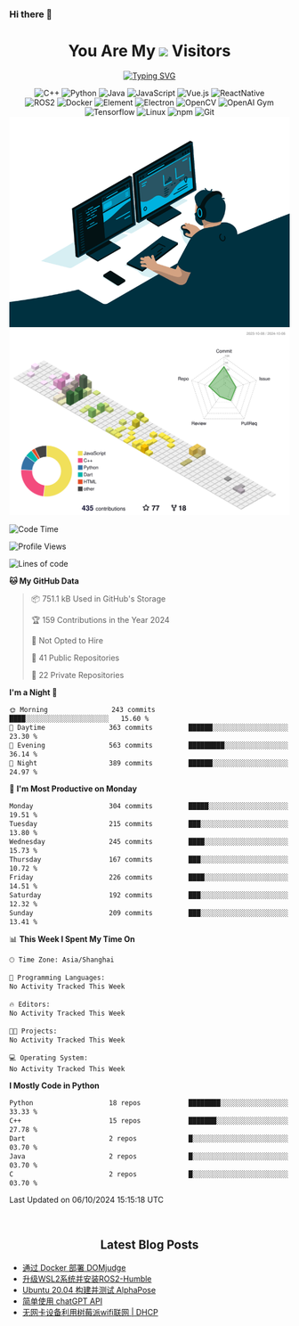 ### Hi there 👋

<div align="center">
  <h1>
    You Are My <img src="https://profile-counter.glitch.me/fateryu/count.svg"> Visitors
  </h1>
  <!--<img align="center" src="https://github-readme-stats-git-masterrstaa-rickstaa.vercel.app/api?username=FaterYU&show_icons=true&count_private=true"/>-->

  <a href="https://git.io/typing-svg"><img src="https://readme-typing-svg.demolab.com?font=Fira+Code&pause=500&center=true&vCenter=true&random=false&width=435&lines=Talk+is+cheap.+Show+me+the+code." alt="Typing SVG" /></a>

  <img src="https://img.shields.io/badge/C++-512BD4?style=flat-square&logo=cplusplus&logoColor=ffffff" alt="C++">
  <img src="https://img.shields.io/badge/-Python-37A6AB?style=flat-square&logo=python&logoColor=ffffff" alt="Python">
  <img src="https://img.shields.io/badge/-Java-007396?style=flat-square&logo=java&logoColor=ffffff" alt="Java">
  <img src="https://img.shields.io/badge/JavaScript-F7DF1E?style=flat-square&logo=JavaScript&logoColor=ffffff" alt="JavaScript">
  <img src="https://img.shields.io/badge/-Vue.js-4FC08D?style=flat-square&logo=Vue.js&logoColor=ffffff" alt="Vue.js">
  <img src="https://img.shields.io/badge/ReactNative-813144?style=flat-square&logo=react&logoColor=ffffff" alt="ReactNative">
  </br>
  <img src="https://img.shields.io/badge/-ROS2-8DD6F9?style=flat-square&logo=ros&logoColor=ffffff" alt="ROS2">
  <img src="https://img.shields.io/badge/Docker-2496ED?style=flat-square&logo=docker&logoColor=ffffff" alt="Docker">
  <img src="https://img.shields.io/badge/-Element-02845A?style=flat-square&logo=electron&logoColor=ffffff" alt="Element">
  <img src="https://img.shields.io/badge/-Electron-002D71?style=flat-square&logo=element&logoColor=ffffff" alt="Electron">
  <img src="https://img.shields.io/badge/-OpenCV-361522?style=flat-square&logo=opencv&logoColor=ffffff" alt="OpenCV">
  <img src="https://img.shields.io/badge/-OpenAIGym-91302E?style=flat-square&logo=openaigym&logoColor=ffffff" alt="OpenAI Gym">
  </br>
  <img src="https://img.shields.io/badge/-Tensorflow-204366?style=flat-square&logo=tensorflow&logoColor=ffffff" alt="Tensorflow">
  <img src="https://img.shields.io/badge/-Linux-333333?style=flat-square&logo=linux&logoColor=white" alt="Linux">
  <img src="https://img.shields.io/badge/-NPM-CB3837?style=flat-square&logo=npm&logoColor=white" alt="npm">
  <img src="https://img.shields.io/badge/-Git-f05032?style=flat-square&logo=git&logoColor=white" alt="Git">
  </br>
  <img alt="GIF" src="./code.gif?raw=true" />
  </br>
  <!--<img src="https://github-readme-stats.vercel.app/api/top-langs/?username=fateryu&hide=HTML&langs_count=5">-->
  <img src="./profile-3d-contrib/profile-south-season-animate.svg">
  </br>
</div>

<!--START_SECTION:waka-->
![Code Time](http://img.shields.io/badge/Code%20Time-323%20hrs%2045%20mins-blue)

![Profile Views](http://img.shields.io/badge/Profile%20Views-6-blue)

![Lines of code](https://img.shields.io/badge/From%20Hello%20World%20I%27ve%20Written-12.2%20million%20lines%20of%20code-blue)

**🐱 My GitHub Data** 

> 📦 751.1 kB Used in GitHub's Storage 
 > 
> 🏆 159 Contributions in the Year 2024
 > 
> 🚫 Not Opted to Hire
 > 
> 📜 41 Public Repositories 
 > 
> 🔑 22 Private Repositories 
 > 
**I'm a Night 🦉** 

```text
🌞 Morning                243 commits         ████░░░░░░░░░░░░░░░░░░░░░   15.60 % 
🌆 Daytime                363 commits         ██████░░░░░░░░░░░░░░░░░░░   23.30 % 
🌃 Evening                563 commits         █████████░░░░░░░░░░░░░░░░   36.14 % 
🌙 Night                  389 commits         ██████░░░░░░░░░░░░░░░░░░░   24.97 % 
```
📅 **I'm Most Productive on Monday** 

```text
Monday                   304 commits         █████░░░░░░░░░░░░░░░░░░░░   19.51 % 
Tuesday                  215 commits         ███░░░░░░░░░░░░░░░░░░░░░░   13.80 % 
Wednesday                245 commits         ████░░░░░░░░░░░░░░░░░░░░░   15.73 % 
Thursday                 167 commits         ███░░░░░░░░░░░░░░░░░░░░░░   10.72 % 
Friday                   226 commits         ████░░░░░░░░░░░░░░░░░░░░░   14.51 % 
Saturday                 192 commits         ███░░░░░░░░░░░░░░░░░░░░░░   12.32 % 
Sunday                   209 commits         ███░░░░░░░░░░░░░░░░░░░░░░   13.41 % 
```


📊 **This Week I Spent My Time On** 

```text
🕑︎ Time Zone: Asia/Shanghai

💬 Programming Languages: 
No Activity Tracked This Week

🔥 Editors: 
No Activity Tracked This Week

🐱‍💻 Projects: 
No Activity Tracked This Week

💻 Operating System: 
No Activity Tracked This Week
```

**I Mostly Code in Python** 

```text
Python                   18 repos            ████████░░░░░░░░░░░░░░░░░   33.33 % 
C++                      15 repos            ███████░░░░░░░░░░░░░░░░░░   27.78 % 
Dart                     2 repos             █░░░░░░░░░░░░░░░░░░░░░░░░   03.70 % 
Java                     2 repos             █░░░░░░░░░░░░░░░░░░░░░░░░   03.70 % 
C                        2 repos             █░░░░░░░░░░░░░░░░░░░░░░░░   03.70 % 
```




 Last Updated on 06/10/2024 15:15:18 UTC
<!--END_SECTION:waka-->

<div align="center">
  </br>
  <h2>
    Latest Blog Posts
  </h2>
</div>

<!-- BLOGPOSTS:START -->
- [通过 Docker 部署 DOMjudge](https://fater.top/record/domjudge-docker-config/)
- [升级WSL2系统并安装ROS2-Humble](https://fater.top/record/upgrade-wsl-system-install-ros2-humble/)
- [Ubuntu 20.04 构建并测试 AlphaPose](https://fater.top/usage/build-test-alphapose/)
- [简单使用 chatGPT API](https://fater.top/usage/use-chatgpt-api/)
- [无网卡设备利用树莓派wifi联网 | DHCP](https://fater.top/record/raspi-relay-wifi/)
<!-- BLOGPOSTS:END -->
